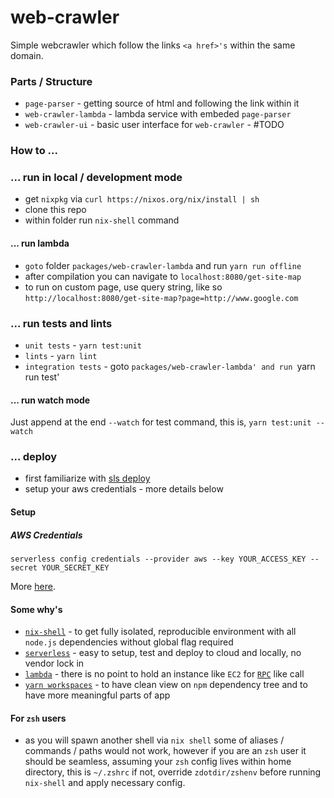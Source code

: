 # web-crawler

Simple webcrawler which follow the links `<a href>'s` within the same domain.

### Parts / Structure
- `page-parser` - getting source of html and following the link within it
- `web-crawler-lambda` - lambda service with embeded `page-parser`
- `web-crawler-ui` - basic user interface for `web-crawler` - #TODO

### How to ...

### ... run in local / development mode
* get `nixpkg` via `curl https://nixos.org/nix/install | sh`
* clone this repo
* within folder run `nix-shell` command

#### ... run lambda
* `goto` folder `packages/web-crawler-lambda` and run `yarn run offline`
* after compilation you can navigate to `localhost:8080/get-site-map`
* to run on custom page, use query string, like so `http://localhost:8080/get-site-map?page=http://www.google.com`

### ... run tests and lints
* `unit tests` - `yarn test:unit`
* `lints` - `yarn lint`
* `integration tests` - goto `packages/web-crawler-lambda' and run `yarn run test'

#### ... run  watch mode
Just append at the end `--watch` for test command, this is, `yarn test:unit --watch`

### ... deploy
* first familiarize with [sls deploy](https://serverless.com/framework/docs/providers/aws/guide/deploying/)
* setup your aws credentials - more details below

#### Setup

##### AWS Credentials
```  
serverless config credentials --provider aws --key YOUR_ACCESS_KEY --secret YOUR_SECRET_KEY
```
More [here](https://serverless.com/framework/docs/providers/aws/guide/credentials/).

#### Some why's
* [`nix-shell`](https://nixos.org/nixos/nix-pills/developing-with-nix-shell.html) - to get fully isolated, reproducible environment with all `node.js` dependencies without global flag required
* [`serverless`](https://serverless.com/) - easy to setup, test and deploy to cloud and locally, no vendor lock in
* [`lambda`](https://aws.amazon.com/lambda/) - there is no point to hold an instance like `EC2` for [`RPC`](https://en.wikipedia.org/wiki/Remote_procedure_call) like call
* [`yarn workspaces`](https://yarnpkg.com/lang/en/docs/workspaces/) - to have clean view on `npm` dependency tree and to have more meaningful parts of app

#### For `zsh` users
* as you will spawn another shell via `nix shell` some of aliases / commands / paths would not work, however if you are an `zsh` user it should be seamless, assuming your `zsh` config lives within home directory, this is `~/.zshrc` if not, override `zdotdir/zshenv` before running `nix-shell` and apply necessary config.
